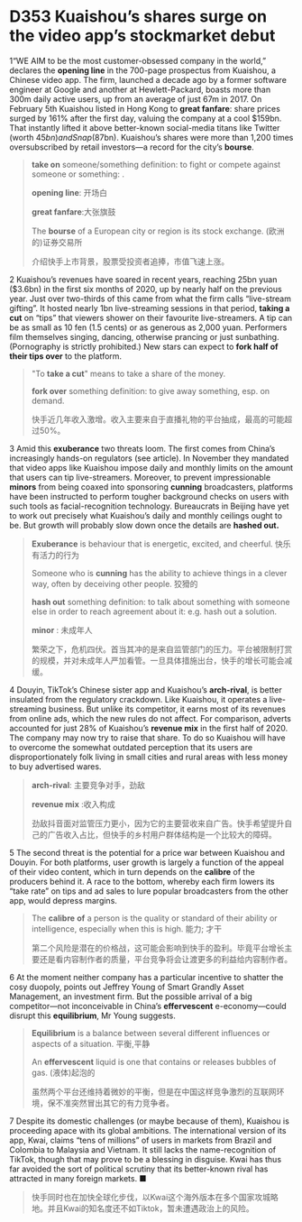 # D353 Kuaishou’s shares surge on the video app’s stockmarket debut
1“WE AIM to be the most customer-obsessed company in the world,” declares the **opening line** in the 700-page prospectus from Kuaishou, a Chinese video app. The firm, launched a decade ago by a former software engineer at Google and another at Hewlett-Packard, boasts more than 300m daily active users, up from an average of just 67m in 2017. On February 5th Kuaishou listed in Hong Kong to **great fanfare**: share prices surged by 161% after the first day, valuing the company at a cool $159bn. That instantly lifted it above better-known social-media titans like Twitter (worth $45bn) and Snap ($87bn). Kuaishou’s shares were more than 1,200 times oversubscribed by retail investors—a record for the city’s **bourse**.

> **take on** someone/something definition: to fight or compete against someone or something: .
>
> **opening line**: 开场白
>
> **great fanfare**:大张旗鼓
>
> The **bourse** of a European city or region is its stock exchange. (欧洲的)证券交易所
>
> 介绍快手上市背景，股票受投资者追捧，市值飞速上涨。
>


2 Kuaishou’s revenues have soared in recent years, reaching 25bn yuan ($3.6bn) in the first six months of 2020, up by nearly half on the previous year. Just over two-thirds of this came from what the firm calls “live-stream gifting”. It hosted nearly 1bn live-streaming sessions in that period, **taking a cut** on “tips” that viewers shower on their favourite live-streamers. A tip can be as small as 10 fen (1.5 cents) or as generous as 2,000 yuan. Performers film themselves singing, dancing, otherwise prancing or just sunbathing. (Pornography is strictly prohibited.) New stars can expect to **fork half of their tips over** to the platform.

> "To **take a cut**" means to take a share of the money.
>
> **fork over** something definition: to give away something, esp. on demand.
>
> 快手近几年收入激增。收入主要来自于直播礼物的平台抽成，最高的可能超过50%。
>


3 Amid this **exuberance** two threats loom. The first comes from China’s increasingly hands-on regulators (see article). In November they mandated that video apps like Kuaishou impose daily and monthly limits on the amount that users can tip live-streamers. Moreover, to prevent impressionable **minors** from being coaxed into sponsoring **cunning** broadcasters, platforms have been instructed to perform tougher background checks on users with such tools as facial-recognition technology. Bureaucrats in Beijing have yet to work out precisely what Kuaishou’s daily and monthly ceilings ought to be. But growth will probably slow down once the details are **hashed out.**

> **Exuberance** is behaviour that is energetic, excited, and cheerful. 快乐有活力的行为
>
> Someone who is **cunning** has the ability to achieve things in a clever way, often by deceiving other people. 狡猾的
>
> **hash out** something definition: to talk about something with someone else in order to reach agreement about it: e.g. hash out a solution.
>
> **minor** : 未成年人
>
> 繁荣之下，危机四伏。首当其冲的是来自监管部门的压力。平台被限制打赏的规模，并对未成年人严加看管。一旦具体措施出台，快手的增长可能会减缓。
>


4 Douyin, TikTok’s Chinese sister app and Kuaishou’s **arch-rival**, is better insulated from the regulatory crackdown. Like Kuaishou, it operates a live-streaming business. But unlike its competitor, it earns most of its revenues from online ads, which the new rules do not affect. For comparison, adverts accounted for just 28% of Kuaishou’s **revenue mix** in the first half of 2020. The company may now try to raise that share. To do so Kuaishou will have to overcome the somewhat outdated perception that its users are disproportionately folk living in small cities and rural areas with less money to buy advertised wares.

> **arch-rival**:  主要竞争对手，劲敌
>
> **revenue mix** :收入构成
>
> 劲敌抖音面对监管压力更小，因为它的主要营收来自广告。快手希望提升自己的广告收入占比，但快手的乡村用户群体结构是一个比较大的障碍。
>


5 The second threat is the potential for a price war between Kuaishou and Douyin. For both platforms, user growth is largely a function of the appeal of their video content, which in turn depends on the **calibre** of the producers behind it. A race to the bottom, whereby each firm lowers its “take rate” on tips and ad sales to lure popular broadcasters from the other app, would depress margins.

> The **calibre** **of** a person is the quality or standard of their ability or intelligence, especially when this is high. 能力; 才干
>
> 第二个风险是潜在的价格战，这可能会影响到快手的盈利。毕竟平台增长主要还是看内容制作者的质量，平台竞争将会让渡更多的利益给内容制作者。
>


6 At the moment neither company has a particular incentive to shatter the cosy duopoly, points out Jeffrey Young of Smart Grandly Asset Management, an investment firm. But the possible arrival of a big competitor—not inconceivable in China’s **effervescent** e-economy—could disrupt this **equilibrium**, Mr Young suggests.

> **Equilibrium** is a balance between several different influences or aspects of a situation. 平衡,平静
>
> An **effervescent** liquid is one that contains or releases bubbles of gas. (液体)起泡的
>
> 虽然两个平台还维持着微妙的平衡，但是在中国这样竞争激烈的互联网环境，保不准突然冒出其它的有力竞争者。
>


7 Despite its domestic challenges (or maybe because of them), Kuaishou is proceeding apace with its global ambitions. The international version of its app, Kwai, claims “tens of millions” of users in markets from Brazil and Colombia to Malaysia and Vietnam. It still lacks the name-recognition of TikTok, though that may prove to be a blessing in disguise. Kwai has thus far avoided the sort of political scrutiny that its better-known rival has attracted in many foreign markets. ■

> 快手同时也在加快全球化步伐，以Kwai这个海外版本在多个国家攻城略地。并且Kwai的知名度还不如Tiktok，暂未遭遇政治上的风险。
>


